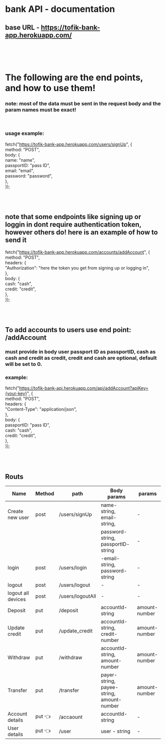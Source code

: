 # bank API - documentation

## base URL - https://tofik-bank-app.herokuapp.com/

<br />
<br />
<br />

# The following are the end points, and how to use them!

### note: most of the data must be sent in the request body and the param names must be exact!

<br />

### usage example:

fetch("https://tofik-bank-app.herokuapp.com/users/signUp", {
<br />
method: "POST",<br />
body: {<br />
name: "name",<br />
passportID: "pass ID",<br />
email: "email",<br />
password: "password",<br />
},<br />
});<br />

<br />
<br />

## note that some endpoints like signing up or loggin in dont require authentication token, however others do! here is an example of how to send it

fetch("https://tofik-bank-app.herokuapp.com/accounts/addAccount", {
<br />
method: "POST",<br />
headers: {<br />
"Authorization": "here the token you get from signing up or logging in",<br />
},<br />
body: {<br />
cash: "cash",<br />
credit: "credit",<br />
},<br />
});<br />

<br />
<br />

## To add accounts to users use end point: /addAccount

### must provide in body user passport ID as passportID, cash as cash and credit as credit, credit and cash are optional, default will be set to 0.

### example:

fetch("https://tofik-bank-api.herokuapp.com/api/addAccount?apiKey={your-key}", {<br />
method: "POST",<br />
headers: {<br />
"Content-Type": "application/json",<br />
},<br />
body: {<br />
passportID: "pass ID",<br />
cash: "cash",<br />
credit: "credit",<br />
},<br />
});<br />

<br />
<br />

## Routs

| Name               | Method           | path             | Body params                                  | params         |
| ------------------ | ---------------- | ---------------- | -------------------------------------------- | -------------- |
| Create new user    | post             | /users/signUp    | name- string, email- string,                 | -              |
|                    |                  |                  | password- string, passportID- string         | -              |
| login              | post             | /users/login     | -email- string, password- string             | -              |
| logout             | post             | /users/logout    | -                                            | -              |
| logout all devices | post             | /users/logoutAll | -                                            | -              |
| Deposit            | put              | /deposit         | accountId- string                            | amount- number |
| Update credit      | put              | /update_credit   | accountId- string, credit- number            | amount- number |
| Withdraw           | put              | /withdraw        | accountId- string, amount- number            | amount- number |
| Transfer           | put              | /transfer        | payer- string, payee- string, amount- number | amount- number |
| Account details    | put :point_left: | /accaount        | accountId- string                            | -              |
| User details       | put :point_left: | /user            | user - string                                | -              |
